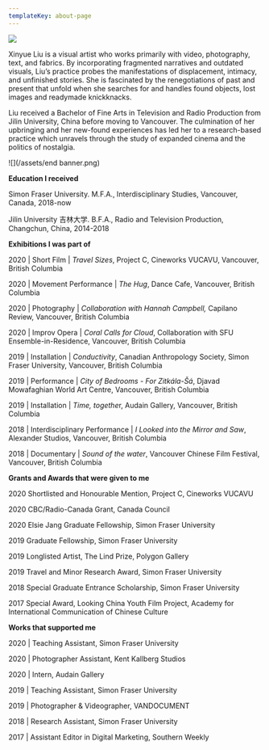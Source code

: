 ```yaml
---
templateKey: about-page
---
```

![](/assets/banner.png)

Xinyue Liu is a visual artist who works primarily with video, photography, text, and fabrics. By incorporating fragmented narratives and outdated visuals, Liu’s practice probes the manifestations of displacement, intimacy, and unfinished stories. She is fascinated by the renegotiations of past and present that unfold when she searches for and handles found objects, lost images and readymade knickknacks.

Liu received a Bachelor of Fine Arts in Television and Radio Production from Jilin University, China before moving to Vancouver. The culmination of her upbringing and her new-found experiences has led her to a research-based practice which unravels through the study of expanded cinema and the politics of nostalgia.

![](/assets/end banner.png)

**Education I received**

Simon Fraser University. M.F.A., Interdisciplinary Studies, Vancouver, Canada, 2018-now

Jilin University 吉林大学. B.F.A., Radio and Television Production, Changchun, China, 2014-2018

<div class="lines-1"></div>

**Exhibitions I was part of** 

2020 | Short Film | *Travel Sizes*, Project C, Cineworks VUCAVU, Vancouver, British Columbia

2020 | Movement Performance | *The Hug*, Dance Cafe, Vancouver, British Columbia

2020 | Photography | *Collaboration with Hannah Campbell,* Capilano Review, Vancouver, British Columbia

2020 | Improv Opera | *Coral Calls for Cloud*, Collaboration with SFU Ensemble-in-Residence, Vancouver, British Columbia

2019 | Installation | *Conductivity*, Canadian Anthropology Society, Simon Fraser University, Vancouver, British Columbia

2019 | Performance | *City of Bedrooms - For Zitkála-Šá*, Djavad Mowafaghian World Art Centre, Vancouver, British Columbia

2019 | Installation | *Time, togethe*r, Audain Gallery, Vancouver, British Columbia

2018 | Interdisciplinary Performance | *I Looked into the Mirror and Saw*, Alexander Studios, Vancouver, British Columbia

2018 | Documentary | *Sound of the water*, Vancouver Chinese Film Festival, Vancouver, British Columbia

<div class="lines-1"></div>

**Grants and Awards that were given to me**

2020 Shortlisted and Honourable Mention, Project C, Cineworks VUCAVU

2020 CBC/Radio-Canada Grant, Canada Council

2020 Elsie Jang Graduate Fellowship, Simon Fraser University

2019 Graduate Fellowship, Simon Fraser University

2019 Longlisted Artist, The Lind Prize, Polygon Gallery

2019 Travel and Minor Research Award, Simon Fraser University 

2018 Special Graduate Entrance Scholarship, Simon Fraser University

2017 Special Award, Looking China Youth Film Project, Academy for International Communication of Chinese Culture

<div class="lines-1"></div>

**Works that supported me**

2020 | Teaching Assistant, Simon Fraser University

2020 | Photographer Assistant, Kent Kallberg Studios

2020 | Intern, Audain Gallery 

2019 | Teaching Assistant, Simon Fraser University

2019 | Photographer & Videographer, VANDOCUMENT

2018 | Research Assistant, Simon Fraser University

2017 | Assistant Editor in Digital Marketing, Southern Weekly

<div class="lines-5"></div>